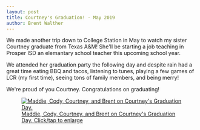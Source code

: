 ```yaml
---
layout: post
title: Courtney's Graduation! - May 2019
author: Brent Walther
---
```


We made another trip down to College Station in May to watch my sister Courtney
graduate from Texas A&amp;M! She'll be starting a job teaching in Prosper ISD an
elemantary school teacher this upcoming school year.

We attended her graduation party the following day and despite rain had a great
time eating BBQ and tacos, listening to tunes, playing a few games of LCR (my
first time), seeing tons of family members, and being merry!

We're proud of you Courtney. Congratulations on graduating!

<figure>
  <a href="https://brentwalther.net/img/spring-2019/walther_kids.jpg">
    <img alt="Maddie, Cody, Courtney, and Brent on Courtney's Graduation Day." src="https://brentwalther.net/img/spring-2019/walther_kids_thumb.jpg" />
    <figcaption>Maddie, Cody, Courtney, and Brent on Courtney's Graduation Day. Click/tap to enlarge</figcaption>
  </a>
</figure>
